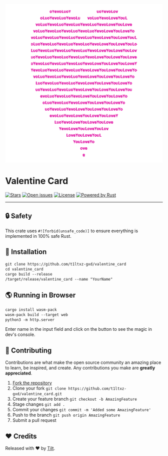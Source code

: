 <div>

[![Preview](/public/preview.png)](https://github.com/t1ltxz-gxd/valentine_card)
</div>

# Valentine Card
[![Stars](https://custom-icon-badges.demolab.com/github/stars/t1ltxz-gxd/valentine_card?logo=star)](https://github.com/t1ltxz-gxd/MyResume/stargazers')
[![Open issues](https://custom-icon-badges.demolab.com/github/issues-raw/t1ltxz-gxd/valentine_card?logo=issue)](https://github.com/t1ltxz-gxd/MyResume/issues)
[![License](https://custom-icon-badges.demolab.com/github/license/t1ltxz-gxd/valentine_card?logo=law)](https://github.com/DenverCoder1/custom-icon-badges/blob/main/LICENSE?rgh-link-date=2023-03-15T18%3A10%3A26Z "license MIT")
[![Powered by Rust](https://custom-icon-badges.herokuapp.com/badge/-Powered%20by%20Rust-0d1620?logo=rust)](https://python-poetry.org/ "Powered by Rust")
___

## 🔒 Safety
This crate uses `#![forbid(unsafe_code)]` to ensure everything is implemented in 100% safe Rust.

## 🧩 Installation
```
git clone https://github.com/t1ltxz-gxd/valentine_card
cd valentine_card
cargo build --release
/target/release/valentine_card --name "YourName"
```

## 🌎 Running in Browser
```
cargo install wasm-pack
wasm-pack build --target web
python3 -m http.server
```
Enter name in the input field and click on the button to see the magic in dev's console.


## 🤝 Contributing

Contributions are what make the open source community an amazing place to learn, be inspired, and create.
Any contributions you make are **greatly appreciated**.

1. [Fork the repository](https://github.com/t1ltxz-gxd/valentine_card/fork)
2. Clone your fork `git clone https://github.com/t1ltxz-gxd/valentine_card.git`
3. Create your feature branch `git checkout -b AmazingFeature`
4. Stage changes `git add .`
5. Commit your changes `git commit -m 'Added some AmazingFeature'`
6. Push to the branch `git push origin AmazingFeature`
7. Submit a pull request

## ❤️ Credits

Released with ❤️ by [Tilt](https://github.com/t1ltxz-gxd).